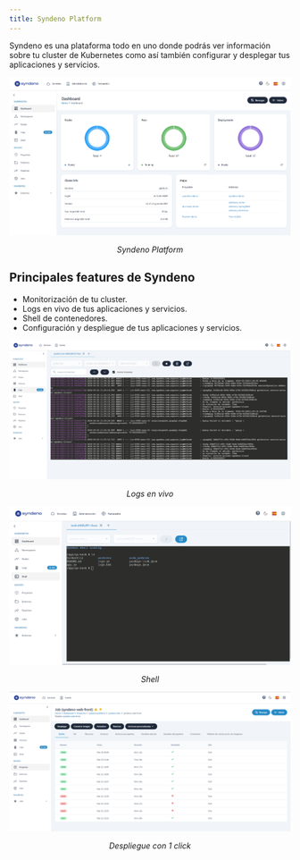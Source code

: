 ```yaml
---
title: Syndeno Platform
---
```


[Syndeno Platform -> explicar muy por encima que es Syndeno Platform y además las principales features.]: #

Syndeno es una plataforma todo en uno donde podrás ver información sobre tu cluster de Kubernetes como así también configurar y desplegar tus aplicaciones y servicios.

<div style="text-align: center;">
  <a href="/src/content/docs/img/syndeno-platform.webp">
    <img src="/src/content/docs/img/syndeno-platform.webp" alt="Syndeno Platform" title="Syndeno Platform" style="max-width: 100%; height: auto;">
  </a>
  <p><em>Syndeno Platform</em></p>
</div>

## Principales features de Syndeno

* Monitorización de tu cluster.
* Logs en vivo de tus aplicaciones y servicios.
* Shell de contenedores.
* Configuración y despliegue de tus aplicaciones y servicios.

<div style="text-align: center;">
  <a href="/src/content/docs/img/logs-en-vivo.png">
    <img src="/src/content/docs/img/logs-en-vivo.png" alt="Logs en vivo" title="Logs en vivo" style="max-width: 100%; height: auto;">
  </a>
  <p><em>Logs en vivo</em></p>
</div>

<div style="text-align: center;">
  <a href="/src/content/docs/img/shell.png">
    <img src="/src/content/docs/img/shell.png" alt="Shell" title="Shell" style="max-width: 100%; height: auto;">
  </a>
  <p><em>Shell</em></p>
</div>

<div style="text-align: center;">
  <a href="/src/content/docs/img/despliegue-1-click.png">
    <img src="/src/content/docs/img/despliegue-1-click.png" alt="Despliegue en 1 click" title="Despliegue en 1 click" style="max-width: 100%; height: auto;">
  </a>
  <p><em>Despliegue con 1 click</em></p>
</div>